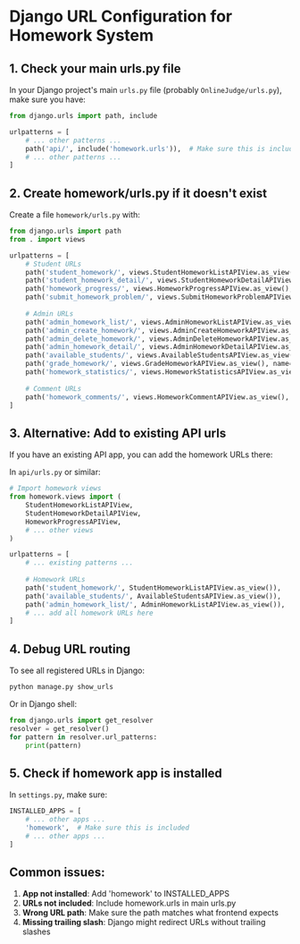 # Django URL Configuration for Homework System

## 1. Check your main urls.py file

In your Django project's main `urls.py` file (probably `OnlineJudge/urls.py`), make sure you have:

```python
from django.urls import path, include

urlpatterns = [
    # ... other patterns ...
    path('api/', include('homework.urls')),  # Make sure this is included
    # ... other patterns ...
]
```

## 2. Create homework/urls.py if it doesn't exist

Create a file `homework/urls.py` with:

```python
from django.urls import path
from . import views

urlpatterns = [
    # Student URLs
    path('student_homework/', views.StudentHomeworkListAPIView.as_view(), name='student_homework'),
    path('student_homework_detail/', views.StudentHomeworkDetailAPIView.as_view(), name='student_homework_detail'),
    path('homework_progress/', views.HomeworkProgressAPIView.as_view(), name='homework_progress'),
    path('submit_homework_problem/', views.SubmitHomeworkProblemAPIView.as_view(), name='submit_homework_problem'),
    
    # Admin URLs
    path('admin_homework_list/', views.AdminHomeworkListAPIView.as_view(), name='admin_homework_list'),
    path('admin_create_homework/', views.AdminCreateHomeworkAPIView.as_view(), name='admin_create_homework'),
    path('admin_delete_homework/', views.AdminDeleteHomeworkAPIView.as_view(), name='admin_delete_homework'),
    path('admin_homework_detail/', views.AdminHomeworkDetailAPIView.as_view(), name='admin_homework_detail'),
    path('available_students/', views.AvailableStudentsAPIView.as_view(), name='available_students'),
    path('grade_homework/', views.GradeHomeworkAPIView.as_view(), name='grade_homework'),
    path('homework_statistics/', views.HomeworkStatisticsAPIView.as_view(), name='homework_statistics'),
    
    # Comment URLs
    path('homework_comments/', views.HomeworkCommentAPIView.as_view(), name='homework_comments'),
]
```

## 3. Alternative: Add to existing API urls

If you have an existing API app, you can add the homework URLs there:

In `api/urls.py` or similar:

```python
# Import homework views
from homework.views import (
    StudentHomeworkListAPIView,
    StudentHomeworkDetailAPIView,
    HomeworkProgressAPIView,
    # ... other views
)

urlpatterns = [
    # ... existing patterns ...
    
    # Homework URLs
    path('student_homework/', StudentHomeworkListAPIView.as_view()),
    path('available_students/', AvailableStudentsAPIView.as_view()),
    path('admin_homework_list/', AdminHomeworkListAPIView.as_view()),
    # ... add all homework URLs here
]
```

## 4. Debug URL routing

To see all registered URLs in Django:

```bash
python manage.py show_urls
```

Or in Django shell:

```python
from django.urls import get_resolver
resolver = get_resolver()
for pattern in resolver.url_patterns:
    print(pattern)
```

## 5. Check if homework app is installed

In `settings.py`, make sure:

```python
INSTALLED_APPS = [
    # ... other apps ...
    'homework',  # Make sure this is included
    # ... other apps ...
]
```

## Common issues:

1. **App not installed**: Add 'homework' to INSTALLED_APPS
2. **URLs not included**: Include homework.urls in main urls.py
3. **Wrong URL path**: Make sure the path matches what frontend expects
4. **Missing trailing slash**: Django might redirect URLs without trailing slashes